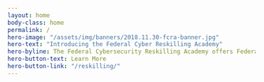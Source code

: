 ```yaml
---
layout: home
body-class: home
permalink: /
hero-image: "/assets/img/banners/2018.11.30-fcra-banner.jpg"
hero-text: "Introducing the Federal Cyber Reskilling Academy"
hero-byline: The Federal Cybersecurity Reskilling Academy offers Federal employees the opportunity for hands-on cybersecurity training, one of the fastest growing fields in the country.
hero-button-text: Learn More
hero-button-link: "/reskilling/"
---
```

